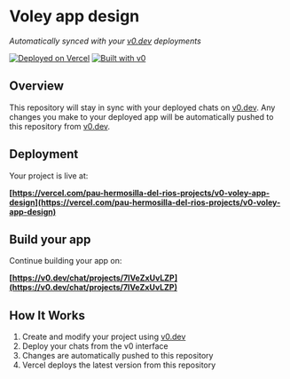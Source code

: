 # Voley app design

*Automatically synced with your [v0.dev](https://v0.dev) deployments*

[![Deployed on Vercel](https://img.shields.io/badge/Deployed%20on-Vercel-black?style=for-the-badge&logo=vercel)](https://vercel.com/pau-hermosilla-del-rios-projects/v0-voley-app-design)
[![Built with v0](https://img.shields.io/badge/Built%20with-v0.dev-black?style=for-the-badge)](https://v0.dev/chat/projects/7lVeZxUvLZP)

## Overview

This repository will stay in sync with your deployed chats on [v0.dev](https://v0.dev).
Any changes you make to your deployed app will be automatically pushed to this repository from [v0.dev](https://v0.dev).

## Deployment

Your project is live at:

**[https://vercel.com/pau-hermosilla-del-rios-projects/v0-voley-app-design](https://vercel.com/pau-hermosilla-del-rios-projects/v0-voley-app-design)**

## Build your app

Continue building your app on:

**[https://v0.dev/chat/projects/7lVeZxUvLZP](https://v0.dev/chat/projects/7lVeZxUvLZP)**

## How It Works

1. Create and modify your project using [v0.dev](https://v0.dev)
2. Deploy your chats from the v0 interface
3. Changes are automatically pushed to this repository
4. Vercel deploys the latest version from this repository